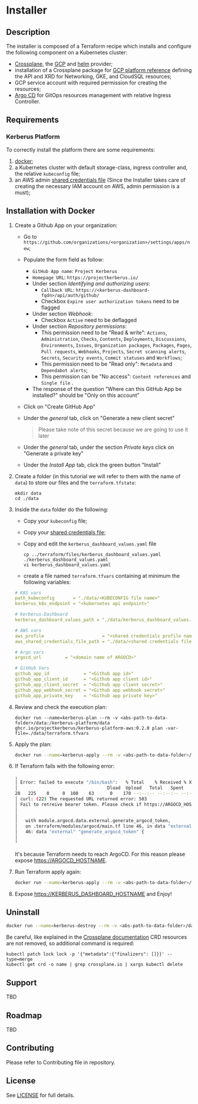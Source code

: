 # Installer

## Description

The installer is composed of a Terraform recipe which installs and configure the following component on a Kubernetes cluster:

- [Crossplane](https://github.com/crossplane/crossplane), the [GCP](https://github.com/crossplane/provider-gcp) and [helm](https://github.com/crossplane-contrib/provider-helm) provider;
- installation of a Crossplane package for [GCP platform reference](https://github.com/idallaserra/platform-ref-gcp) defining the API and XRD for Networking, GKE, and CloudSQL resources;
- GCP service account with required permission for creating the resources;
- [Argo CD](https://argoproj.github.io/projects/argo-cd) for GitOps resources management with relative Ingress Controller.


## Requirements

### Kerberus Platform

To correctly install the platform there are some requirements:

1. [docker](https://www.docker.com/);
2. a Kubernetes cluster with default storage-class, ingress controller and, the relative `kubeconfig` file;
3. an AWS admin [shared credentials file](https://docs.aws.amazon.com/cli/latest/userguide/cli-configure-files.html)  (Since the Installer takes care of creating the necessary IAM account on AWS, admin permission is a must);

## Installation with Docker

1. Create a Github App on your organization:

    * Go to `https://github.com/organizations/<organization>/settings/apps/new`;

    * Populate the form field as follow:

      * `GitHub App name`: `Project Kerberus`
      * `Homepage URL`: `https://projectkerberus.io/`
      * Under section *Identifying and authorizing users*: 
        * `Callback URL`: `https://<kerberus-dashboard-fqdn>/api/auth/github/`
        * Checkbox `Expire user authorization tokens` need to be flagged
      * Under section *Webhook*:
        * Checkbox `Active` need to be deflagged
      * Under section *Repository permissions*:
        * This permission need to be "Read & write": `Actions`, `Administration`, `Checks`, `Contents`, `Deployments`, `Discussions`, `Environments`, `Issues`, `Organization packages`, `Packages`, `Pages`, `Pull requests`, `Webhooks`, `Projects`, `Secret scanning alerts`, `Secrets`, `Security events`, `Commit statuses` and `Workflows`;
        * This permission need to be "Read only": `Metadata` and `Dependabot alerts`;
        * This permission can be "No access": `Content references` and `Single file` .
      * The response of the question "Where can this GitHub App be installed?" should be "Only on this account"

    * Click on "Create GitHub App"

    * Under the *general* tab, click on "Generate a new client secret"

      > Please take note of this secret because we are going to use it later

    * Under the *general* tab, under the section *Private keys* click on "Generate a private key"

    * Under the *Install App* tab, click the green button "Install"

2. Create a folder (in this tutorial we will refer to them with the name of `data`) to store our files and the `terraform.tfstate`:

    ```shell
    mkdir data
    cd ./data
    ```

3. Inside the `data` folder do the following:

   * Copy your  `kubeconfig` file;

   * Copy your [shared credentials file](https://docs.aws.amazon.com/cli/latest/userguide/cli-configure-files.html);

   * Copy and edit the `kerberus_dashboard_values.yaml` file
     ```shell
     cp ../terraform/files/kerberus_dashboard_values.yaml ./kerberus_dashboard_values.yaml
     vi kerberus_dashboard_values.yaml
     ```

   * create a file named `terraform.tfvars` containing at minimum the following variables:

    ```yaml
    # K8S vars
    path_kubeconfig       = "./data/<KUBECONFIG file name>"
    kerberus_k8s_endpoint = "<kubernetes api endpoint>"
   
    # Kerberus-Dashboard
    kerberus_dashboard_values_path = "./data/kerberus_dashboard_values.yaml"
   
    # AWS vars
    aws_profile                      = "<shared credentials profile name>"
    aws_shared_credentials_file_path = "./data/<shared credentials file>"
   
    # Argo vars
    argocd_url         = "<domain name of ARGOCD>"
   
    # GitHub Vars 
    github_app_id             = "<Github app id>"
    github_app_client_id      = "<Github app client id>"
    github_app_client_secret  = "<Github app client secret>"
    github_app_webhook_secret = "<Github app webhook secret>"
    github_app_private_key    = "<Github app private key>"
    ```

4. Review and check the execution plan:

    ```shell
    docker run --name=kerberus-plan --rm -v <abs-path-to-data-folder>/data:/kerberus-platform/data ghcr.io/projectkerberus/kerberus-platform-aws:0.2.0 plan -var-file=./data/terraform.tfvars
    ```

5. Apply the plan:

    ```bash
    docker run --name=kerberus-apply --rm -v <abs-path-to-data-folder>/data:/kerberus-platform/data ghcr.io/projectkerberus/kerberus-platform-aws:0.2.0 apply --auto-approve -var-file=./data/terraform.tfvars -state=./data/terraform.tfstate
    ```

6. If Terraform fails with the following error:
    ```bash
    ╷
    │ Error: failed to execute "/bin/bash":   % Total    % Received % Xferd  Average Speed   Time    Time     Time  Current
    │                                  Dload  Upload   Total   Spent    Left  Speed
    28   225    0     0  100    63      0    170 --:--:-- --:--:-- --:--:--   170
    │ curl: (22) The requested URL returned error: 503
    │ Fail to retreive bearer token. Please check if https://ARGOCD_HOSTNAME is a valid endpoint
    │
    │
    │   with module.argocd.data.external.generate_argocd_token,
    │   on .terraform/modules/argocd/main.tf line 46, in data "external" "generate_argocd_token":
    │   46: data "external" "generate_argocd_token" {
    │
    ╵
    ```
    It's because Terraform needs to reach ArgoCD. For this reason please expose <https://ARGOCD_HOSTNAME>.

7. Run Terraform apply again:

    ```bash
    docker run --name=kerberus-apply --rm -v <abs-path-to-data-folder>/data:/kerberus-platform/data ghcr.io/projectkerberus/kerberus-platform-aws:0.2.0 apply --auto-approve -var-file=./data/terraform.tfvars -state=./data/terraform.tfstate
    ```

8. Expose <https://KERBERUS_DASHBOARD_HOSTNAME> and Enjoy! 

## Uninstall

```bash
docker run --name=kerberus-destroy --rm -v <abs-path-to-data-folder>/data:/kerberus-platform/data ghcr.io/projectkerberus/kerberus-platform-aws:0.2.0 destroy --auto-approve -var-file=./data/terraform.tfvars -state=./data/terraform.tfstate
```

Be careful, like explained in the [Crossplane documentation](https://crossplane.io/docs/v1.0/getting-started/install-configure.html#install-crossplane-cli) CRD resources are not removed, so additional command is required:

```shell
kubectl patch lock lock -p '{"metadata":{"finalizers": []}}' --type=merge
kubectl get crd -o name | grep crossplane.io | xargs kubectl delete
```
## Support

TBD
## Roadmap

TBD
## Contributing

Please refer to Contributing file in repository.

## License

See [LICENSE](./LICENSE) for full details.
